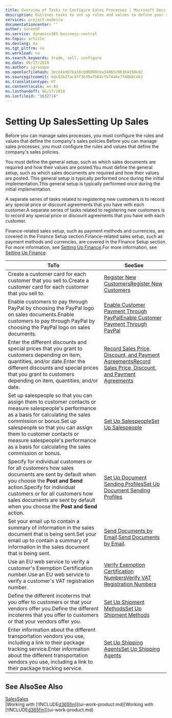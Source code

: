 ```yaml
---
title: Overview of Tasks to Configure Sales Processes | Microsoft Docs
description: Outlines tasks to set up rules and values to define your sales policies and processes.
services: project-madeira
documentationcenter: ''
author: SorenGP
ms.service: dynamics365-business-central
ms.topic: article
ms.devlang: na
ms.tgt_pltfrm: na
ms.workload: na
ms.search.keywords: trade, sell, configure
ms.date: 06/17/2019
ms.author: sgroespe
ms.openlocfilehash: 3ece1edb7ba18cb96099cba34065c96164390e82
ms.sourcegitcommit: 6dc83b27ac47f3b39a7b84cfb7446e7f48b8ce63
ms.translationtype: HT
ms.contentlocale: en-AU
ms.lasthandoff: 06/17/2019
ms.locfileid: "1632714"
---
```

# <a name="setting-up-sales"></a><span data-ttu-id="1fbf7-103">Setting Up Sales</span><span class="sxs-lookup"><span data-stu-id="1fbf7-103">Setting Up Sales</span></span>
<span data-ttu-id="1fbf7-104">Before you can manage sales processes, you must configure the rules and values that define the company's sales policies.</span><span class="sxs-lookup"><span data-stu-id="1fbf7-104">Before you can manage sales processes, you must configure the rules and values that define the company's sales policies.</span></span>

<span data-ttu-id="1fbf7-105">You must define the general setup, such as which sales documents are required and how their values are posted.</span><span class="sxs-lookup"><span data-stu-id="1fbf7-105">You must define the general setup, such as which sales documents are required and how their values are posted.</span></span> <span data-ttu-id="1fbf7-106">This general setup is typically performed once during the initial implementation.</span><span class="sxs-lookup"><span data-stu-id="1fbf7-106">This general setup is typically performed once during the initial implementation.</span></span>

<span data-ttu-id="1fbf7-107">A separate series of tasks related to registering new customers is to record any special price or discount agreements that you have with each customer.</span><span class="sxs-lookup"><span data-stu-id="1fbf7-107">A separate series of tasks related to registering new customers is to record any special price or discount agreements that you have with each customer.</span></span>

<span data-ttu-id="1fbf7-108">Finance-related sales setup, such as payment methods and currencies, are covered in the Finance Setup section.</span><span class="sxs-lookup"><span data-stu-id="1fbf7-108">Finance-related sales setup, such as payment methods and currencies, are covered in the Finance Setup section.</span></span> <span data-ttu-id="1fbf7-109">For more information, see [Setting Up Finance](finance-setup-finance.md).</span><span class="sxs-lookup"><span data-stu-id="1fbf7-109">For more information, see [Setting Up Finance](finance-setup-finance.md).</span></span>

| <span data-ttu-id="1fbf7-110">To</span><span class="sxs-lookup"><span data-stu-id="1fbf7-110">To</span></span> | <span data-ttu-id="1fbf7-111">See</span><span class="sxs-lookup"><span data-stu-id="1fbf7-111">See</span></span> |
| --- | --- |
| <span data-ttu-id="1fbf7-112">Create a customer card for each customer that you sell to.</span><span class="sxs-lookup"><span data-stu-id="1fbf7-112">Create a customer card for each customer that you sell to.</span></span> |[<span data-ttu-id="1fbf7-113">Register New Customers</span><span class="sxs-lookup"><span data-stu-id="1fbf7-113">Register New Customers</span></span>](sales-how-register-new-customers.md) |
| <span data-ttu-id="1fbf7-114">Enable customers to pay through PayPal by choosing the PayPal logo on sales documents.</span><span class="sxs-lookup"><span data-stu-id="1fbf7-114">Enable customers to pay through PayPal by choosing the PayPal logo on sales documents.</span></span> |[<span data-ttu-id="1fbf7-115">Enable Customer Payment Through PayPal</span><span class="sxs-lookup"><span data-stu-id="1fbf7-115">Enable Customer Payment Through PayPal</span></span>](sales-how-enable-payment-service-extensions.md) |
| <span data-ttu-id="1fbf7-116">Enter the different discounts and special prices that you grant to customers depending on item, quantities, and/or date.</span><span class="sxs-lookup"><span data-stu-id="1fbf7-116">Enter the different discounts and special prices that you grant to customers depending on item, quantities, and/or date.</span></span> |[<span data-ttu-id="1fbf7-117">Record Sales Price, Discount, and Payment Agreements</span><span class="sxs-lookup"><span data-stu-id="1fbf7-117">Record Sales Price, Discount, and Payment Agreements</span></span>](sales-how-record-sales-price-discount-payment-agreements.md) |
| <span data-ttu-id="1fbf7-118">Set up salespeople so that you can assign them to customer contacts or measure salespeople's performance as a basis for calculating the sales commission or bonus.</span><span class="sxs-lookup"><span data-stu-id="1fbf7-118">Set up salespeople so that you can assign them to customer contacts or measure salespeople's performance as a basis for calculating the sales commission or bonus.</span></span> |[<span data-ttu-id="1fbf7-119">Set Up Salespeople</span><span class="sxs-lookup"><span data-stu-id="1fbf7-119">Set Up Salespeople</span></span>](sales-how-setup-salespeople.md) |
| <span data-ttu-id="1fbf7-120">Specify for individual customers or for all customers how sales documents are sent by default when you choose the **Post and Send** action.</span><span class="sxs-lookup"><span data-stu-id="1fbf7-120">Specify for individual customers or for all customers how sales documents are sent by default when you choose the **Post and Send** action.</span></span> |[<span data-ttu-id="1fbf7-121">Set Up Document Sending Profiles</span><span class="sxs-lookup"><span data-stu-id="1fbf7-121">Set Up Document Sending Profiles</span></span>](sales-how-setup-document-send-profiles.md) |
| <span data-ttu-id="1fbf7-122">Set your email up to contain a summary of information in the sales document that is being sent.</span><span class="sxs-lookup"><span data-stu-id="1fbf7-122">Set your email up to contain a summary of information in the sales document that is being sent.</span></span> |<span data-ttu-id="1fbf7-123">[Send Documents by Email](ui-how-send-documents-email.md).</span><span class="sxs-lookup"><span data-stu-id="1fbf7-123">[Send Documents by Email](ui-how-send-documents-email.md).</span></span> |
|<span data-ttu-id="1fbf7-124">Use an EU web service to verify a customer's Exemption Certification number.</span><span class="sxs-lookup"><span data-stu-id="1fbf7-124">Use an EU web service to verify a customer's VAT registration number.</span></span>|[<span data-ttu-id="1fbf7-125">Verify Exemption Certification Numbers</span><span class="sxs-lookup"><span data-stu-id="1fbf7-125">Verify VAT Registration Numbers</span></span>](finance-setup-vat.md)|
|<span data-ttu-id="1fbf7-126">Define the different incoterms that you offer to customers or that your vendors offer you.</span><span class="sxs-lookup"><span data-stu-id="1fbf7-126">Define the different incoterms that you offer to customers or that your vendors offer you.</span></span>|[<span data-ttu-id="1fbf7-127">Set Up Shipment Methods</span><span class="sxs-lookup"><span data-stu-id="1fbf7-127">Set Up Shipment Methods</span></span>](sales-how-set-up-shipment-methods.md)|
|<span data-ttu-id="1fbf7-128">Enter information about the different transportation vendors you use, including a link to their package tracking service.</span><span class="sxs-lookup"><span data-stu-id="1fbf7-128">Enter information about the different transportation vendors you use, including a link to their package tracking service.</span></span>|[<span data-ttu-id="1fbf7-129">Set Up Shipping Agents</span><span class="sxs-lookup"><span data-stu-id="1fbf7-129">Set Up Shipping Agents</span></span>](sales-how-to-set-up-shipping-agents.md)|

## <a name="see-also"></a><span data-ttu-id="1fbf7-130">See Also</span><span class="sxs-lookup"><span data-stu-id="1fbf7-130">See Also</span></span>
[<span data-ttu-id="1fbf7-131">Sales</span><span class="sxs-lookup"><span data-stu-id="1fbf7-131">Sales</span></span>](sales-manage-sales.md)  
<span data-ttu-id="1fbf7-132">[Working with [!INCLUDE[d365fin](includes/d365fin_md.md)]](ui-work-product.md)</span><span class="sxs-lookup"><span data-stu-id="1fbf7-132">[Working with [!INCLUDE[d365fin](includes/d365fin_md.md)]](ui-work-product.md)</span></span>
